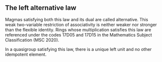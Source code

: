 ## The left alternative law

Magmas satisfying both this law and its dual are called alternative.  This weak two-variable restriction of associativity is neither weaker nor stronger than the flexible identity.  Rings whose multiplication satisfies this law are referenced under the codes 17D05 and 17D15 in the Mathematics Subject Classification (MSC 2020).

In a quasigroup satisfying this law, there is a unique left unit and no other idempotent element.

